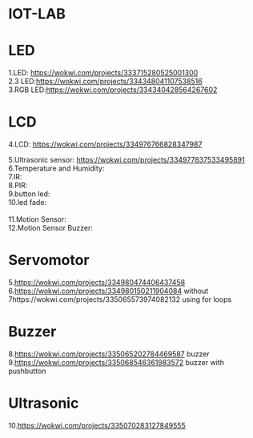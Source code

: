 # IOT-LAB

# LED
1.LED: https://wokwi.com/projects/333715280525001300 <br>
2.3 LED:https://wokwi.com/projects/334348041107538516 <br>
3.RGB LED:https://wokwi.com/projects/334340428564267602 <br>

# LCD
4.LCD: https://wokwi.com/projects/334976766828347987<br>

5.Ultrasonic sensor: https://wokwi.com/projects/334977837533495891<br>
6.Temperature and Humidity:<br>
7.IR:<br>
8.PIR:<br>
9.button led:<br>
10.led fade:<br>                         
11.Motion Sensor:<br>
12.Motion Sensor Buzzer:<br>

# Servomotor
5.https://wokwi.com/projects/334980474406437458 <br>
6.https://wokwi.com/projects/334980150211904084 without<br>
7https://wokwi.com/projects/335065573974082132 using for loops<br>

# Buzzer
8.https://wokwi.com/projects/335065202784469587 buzzer<br>
9.https://wokwi.com/projects/335068546361983572 buzzer with pushbutton<br>

# Ultrasonic 
10.https://wokwi.com/projects/335070283127849555<br>

